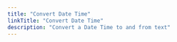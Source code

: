 ```yaml
---
title: "Convert Date Time"
linkTitle: "Convert Date Time"
description: "Convert a Date Time to and from text"
---
```

